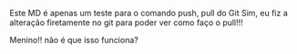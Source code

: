 Este MD é apenas um teste para o comando push, pull do Git
Sim, eu fiz a alteração firetamente no git para poder ver como faço o pull!!!


Menino!! não é que isso funciona?
